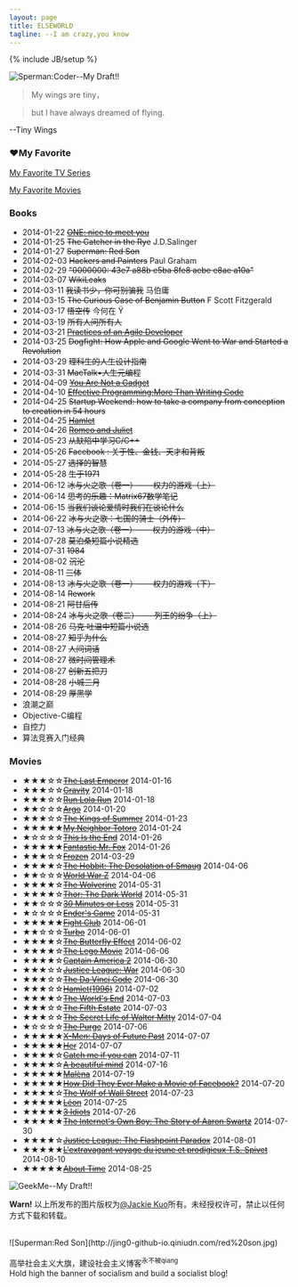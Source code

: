 ```yaml
---
layout: page
title: ELSEWORLD
tagline: --I am crazy,you know
---
```

{% include JB/setup %}

![Sperman:Coder--My Draft!!](http://jing0-github-io.qiniudn.com/superman-elseworld-coder.png)

>My wings are tiny，

>but I have always dreamed of flying. 

--Tiny Wings

<!--

<audio controls="controls" height="100" width="100">
			<source src="test.mp3" type="audio/mp3" />
			<source src="test.ogg" type="audio/ogg" />
			<embed height="100" width="100" src="test.mp3" />
</audio>

-->

### &hearts;My Favorite

<a href="http://myfavtv.qiniudn.com" target="_blank">My Favorite TV Series</a>

<a href="http://myfavmovies.qiniudn.com/" target="_blank">My Favorite Movies</a>

### Books

* 2014-01-22    <del>[ONE: nice to meet you](http://jackiekuo.com/book/2014/04/20/about-one/)</del>
* 2014-01-25    <del>The Catcher in the Rye</del> J.D.Salinger
* 2014-01-27    <del>Superman: Red Son</del>
* 2014-02-03    <del>Hackers and Painters</del> Paul Graham
* 2014-02-29    <del>"0000000: 43e7 a88b e5ba 8fe8 aebe e8ae a10a"</del>
* 2014-03-07    <del>WikiLeaks</del>
* 2014-03-11    <del>我读书少，你可别骗我</del>  马伯庸
* 2014-03-15    <del>The Curious Case of Benjamin Button</del>  F Scott Fitzgerald
* 2014-03-17    <del>悟空传</del> 今何在 &Yuml;
* 2014-03-19    <del>所有人问所有人</del>
* 2014-03-21    <del>[Practices of an Agile Developer](http://jackiekuo.com/book/2014/04/19/thoughts-on-effectivity-program-and-life/)</del>
* 2014-03-25    <del>Dogfight: How Apple and Google Went to War and Started a Revolution</del>
* 2014-03-29 <del>理科生的人生设计指南</del>
* 2014-03-31 <del>MacTalk&bull;人生元编程</del>
* 2014-04-09 <del>[You Are Not a Gadget](http://jackiekuo.com/book/2014/04/10/you-are-not-a-gadget/)</del>
* 2014-04-10 <del>[Effective Programming:More Than Writing Code](http://jackiekuo.com/book/2014/04/19/thoughts-on-effectivity-program-and-life/)</del>
* 2014-04-25 <del>Startup Weekend: how to take a company from conception to creation in 54 hours</del>
* 2014-04-25 <del>[Hamlet](http://jackiekuo.com/book/2014/04/27/talk-about-shakespeare-and-culture/)</del>
* 2014-04-26 <del>[Romeo and Juliet](http://jackiekuo.com/book/2014/04/27/talk-about-shakespeare-and-culture/)</del>
* 2014-05-23 <del>从缺陷中学习C/C++</del>
* 2014-05-26 <del>Facebook : 关于性、金钱、天才和背叛</del>
* 2014-05-27 <del>选择的智慧</del>
* 2014-05-28 <del>生于1971</del>
* 2014-06-12 <del>冰与火之歌（卷一）——权力的游戏（上）</del>
* 2014-06-14 <del>思考的乐趣：Matrix67数学笔记</del>
* 2014-06-15 <del>当我们谈论爱情时我们在谈论什么</del>
* 2014-06-22 <del>冰与火之歌：七国的骑士（外传）</del>
* 2014-07-13 <del>冰与火之歌（卷一）——权力的游戏（中）</del>
* 2014-07-28 <del>莫泊桑短篇小说精选</del>
* 2014-07-31 <del>1984</del>
* 2014-08-02 <del>沉沦</del>
* 2014-08-11 <del>三体</del>
* 2014-08-13 <del>冰与火之歌（卷一）——权力的游戏（下）</del>
* 2014-08-14 <del>Rework</del>
* 2014-08-21 <del>阿甘后传</del>
* 2014-08-24 <del>冰与火之歌（卷二）——列王的纷争（上）</del>
* 2014-08-26 <del>马克·吐温中短篇小说选</del>
* 2014-08-27 <del>知乎为什么</del>
* 2014-08-27 <del>人间词话</del>
* 2014-08-27 <del>微时间管理术</del>
* 2014-08-27 <del>创新五把刀</del>
* 2014-08-28 <del>小城三月</del>
* 2014-08-29 <del>厚黑学</del>
* 浪潮之巅
* Objective-C编程
* 自控力
* 算法竞赛入门经典


### Movies

<ul>
<li>&#9733;&#9733;&#9733;&#9734;&#9734;<del><a href="http://www.imdb.com/title/tt0093389/" target="_blank">The Last Emperor</a></del>    2014-01-16</li>
<li>&#9733;&#9733;&#9733;&#9734;&#9734;<del><a href="http://www.imdb.com/title/tt1454468/" target="_blank">Gravity</a></del>    2014-01-18</li>
<li>&#9733;&#9733;&#9733;&#9734;&#9734;<del><a href="http://www.imdb.com/title/tt0130827/" target="_blank">Run Lola Run</a></del>    2014-01-18</li>
<li>&#9733;&#9733;&#9734;&#9734;&#9734;<del><a href="http://www.imdb.com/title/tt1024648/" target="_blank">Argo</a></del>    2014-01-20</li>
<li>&#9733;&#9733;&#9733;&#9734;&#9734;<del><a href="http://www.imdb.com/title/tt2179116/" target="_blank">The Kings of Summer</a></del>    2014-01-23</li>
<li>&#9733;&#9733;&#9733;&#9733;&#9733;<del><a href="http://www.imdb.com/title/tt0096283/" target="_blank">My Neighbor Totoro</a></del>    2014-01-24</li>
<li>&#9733;&#9734;&#9734;&#9734;&#9734;<del><a href="http://www.imdb.com/title/tt1245492/" target="_blank">This Is the End</a></del>    2014-01-26</li>
<li>&#9733;&#9733;&#9733;&#9733;&#9733;<del><a href="http://www.imdb.com/title/tt0432283/" target="_blank">Fantastic Mr. Fox</a></del>    2014-01-26</li>
<li>&#9733;&#9733;&#9733;&#9734;&#9734;<del><a href="http://www.imdb.com/title/tt2294629/">Frozen</a></del>    2014-03-29</li>
<li>&#9733;&#9733;&#9733;&#9733;&#9734;<del><a href="http://www.imdb.com/title/tt1170358/" target="_blank">The Hobbit: The Desolation of Smaug</a></del>    2014-04-06</li>
<li>&#9733;&#9733;&#9734;&#9734;&#9734;<del><a href="http://www.imdb.com/title/tt0816711/" target="_blank">World War Z</a></del>    2014-04-06</li>
<li>&#9733;&#9733;&#9733;&#9733;&#9734;<del><a href="http://www.imdb.com/title/tt1430132/" target="_blank">The Wolverine</a></del>    2014-05-31</li>
<li>&#9733;&#9733;&#9733;&#9733;&#9734;<del><a href="http://www.imdb.com/title/tt1981115/" target="_blank">Thor: The Dark World</a></del>    2014-05-31</li>
<li>&#9733;&#9733;&#9734;&#9734;&#9734;<del><a href="http://www.imdb.com/title/tt1622547/" target="_blank">30 Minutes or Less</a></del>    2014-05-31</li>
<li>&#9733;&#9734;&#9734;&#9734;&#9734;<del><a href="http://www.imdb.com/title/tt1731141/" target="_blank">Ender's Game</a></del>    2014-05-31</li>
<li>&#9733;&#9733;&#9733;&#9733;&#9733;<del><a href="http://www.imdb.com/title/tt0137523/" target="_blank">Fight Club</a></del>    2014-06-01</li>
<li>&#9733;&#9733;&#9734;&#9734;&#9734;<del><a href="http://www.imdb.com/title/tt1860353/" target="_blank">Turbo</a></del>    2014-06-01</li>
<li>&#9733;&#9733;&#9733;&#9733;&#9734;<del><a href="http://www.imdb.com/title/tt0289879/" target="_blank">The Butterfly Effect</a></del>    2014-06-02</li>
<li>&#9733;&#9733;&#9733;&#9733;&#9734;<del><a href="http://www.imdb.com/title/tt1490017/" target="_blank">The Lego Movie</a></del>    2014-06-06</li>
<li>&#9733;&#9733;&#9733;&#9733;&#9734;<del><a href="www.imdb.com/title/tt1843866/" target="_blank">Captain America 2</a></del>    2014-06-30</li>
<li>&#9733;&#9733;&#9733;&#9734;&#9734;<del><a href="http://www.imdb.com/title/tt3060952/" target="_blank">Justice League: War</a></del>    2014-06-30</li>
<li>&#9733;&#9733;&#9733;&#9734;&#9734;<del><a href="http://www.imdb.com/title/tt0382625/" target="_blank">The Da Vinci Code</a></del>    2014-06-30</li>
<li>&#9733;&#9733;&#9733;&#9734;&#9734;<del><a href="http://www.imdb.com/title/tt0116477/" target="_blank">Hamlet(1996)</a></del>    2014-07-02</li>
<li>&#9733;&#9733;&#9733;&#9733;&#9734;<del><a href="http://www.imdb.com/title/tt1213663/" target="_blank">The World's End</a></del>    2014-07-03</li>
<li>&#9733;&#9733;&#9733;&#9734;&#9734;<del><a href="http://www.imdb.com/title/tt1837703/" target="_blank">The Fifth Estate</a></del>    2014-07-03</li>
<li>&#9733;&#9733;&#9733;&#9734;&#9734;<del><a href="http://www.imdb.com/title/tt0359950/" target="_blank">The Secret Life of Walter Mitty</a></del>    2014-07-04</li>
<li>&#9733;&#9734;&#9734;&#9734;&#9734;<del><a href="http://www.imdb.com/title/tt2184339/" target="_blank">The Purge</a></del>    2014-07-06</li>
<li>&#9733;&#9733;&#9733;&#9733;&#9733;<del><a href="http://www.imdb.com/title/tt1877832/" target="_blank">X-Men: Days of Future Past</a></del>    2014-07-07</li>
<li>&#9733;&#9733;&#9733;&#9733;&#9733;<del><a href="http://www.imdb.com/title/tt1798709/" target="_blank">Her</a></del>    2014-07-07</li>
<li>&#9733;&#9733;&#9733;&#9733;&#9734;<del><a href="http://www.imdb.com/title/tt0264464/" target="_blank">Catch me if you can</a></del>    2014-07-11</li>
<li>&#9733;&#9733;&#9733;&#9733;&#9734;<del><a href="http://www.imdb.com/title/tt0268978/" target="_blank">A beautiful mind</a></del>    2014-07-16</li>
<li>&#9733;&#9733;&#9733;&#9733;&#9733;<del><a href="http://www.imdb.com/title/tt0213847/" target="_blank">Malèna</a></del>    2014-07-19</li>
<li>&#9733;&#9733;&#9733;&#9733;&#9733;<del><a href="http://www.imdb.com/title/tt1859505/" target="_blank">How Did They Ever Make a Movie of Facebook?</a></del>    2014-07-20</li>
<li>&#9733;&#9733;&#9733;&#9733;&#9734;<del><a href="http://www.imdb.com/title/tt0993846/" target="_blank">The Wolf of Wall Street</a></del>    2014-07-23</li>
<li>&#9733;&#9733;&#9733;&#9733;&#9733;<del><a href="http://www.imdb.com/title/tt0110413/" target="_blank">Léon</a></del>    2014-07-25</li>
<li>&#9733;&#9733;&#9733;&#9733;&#9733;<del><a href="http://www.imdb.com/title/tt1187043/" target="_blank">3 Idiots</a></del>    2014-07-26</li>
<li>&#9733;&#9733;&#9733;&#9733;&#9733;<del><a href="http://www.imdb.com/title/tt3268458/" target="_blank">The Internet's Own Boy: The Story of Aaron Swartz</a></del>    2014-07-30</li>
<li>&#9733;&#9733;&#9733;&#9733;&#9734;<del><a href="http://www.imdb.com/title/tt2820466/" target="_blank">Justice League: The Flashpoint Paradox</a></del>    2014-08-01</li>
<li>&#9733;&#9733;&#9733;&#9733;&#9733;<del><a href="http://www.imdb.com/title/tt1981107/" target="_blank">L'extravagant voyage du jeune et prodigieux T.S. Spivet</a></del>    2014-08-10</li>
<li>&#9733;&#9733;&#9733;&#9733;&#9733;<del><a href="http://www.imdb.com/title/tt2194499/" target="_blank">About Time</a></del>    2014-08-25</li>
</ul>


![GeekMe--My Draft!!](http://pic.yupoo.com/jok3r/DyinVQrF/medish.jpg)

**Warn!**
以上所发布的图片版权为[@Jackie Kuo](http://jing0.github.io/)所有。未经授权许可，禁止以任何方式下载和转载。

<br>
![Superman:Red Son](http://jing0-github-io.qiniudn.com/red%20son.jpg)

高举社会主义大旗，建设社会主义博客<sup>永不被qiang</sup><br>Hold high the banner of socialism and build a socialist blog!

